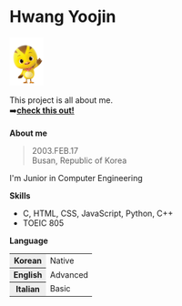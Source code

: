 <!DOCTYPE html>
<html lang="ko">
<head>
    <meta charset="UTF-8">
    <meta name="viewport" content="width=device-width, initial-scale=1.0">
</head>
<body>
    <h1>Hwang Yoojin</h1>
    <img src="꽁지.png" alt="캐릭터.꽁지" width="60">
    <p>
        This project is all about me.<br>
        ➡️<a href="https://hnyoojin.github.io/my-web/"><b>check this out!</b></a><br><br>
        <b>About me</b><br>
        <blockquote>
            2003.FEB.17<br>
            Busan, Republic of Korea
        </blockquote>
    </p>
    <p>I'm Junior in Computer Engineering</p>
    <p>
        <b>Skills</b>
        <ul>
            <li>C, HTML, CSS, JavaScript, Python, C++</li>
            <li>TOEIC 805</li>
        </ul>
    </p>
    <p><b>Language</b></p>
    <table>
        <colgroup>
            <col style="background-color:#eee;">
        </colgroup>
        <tr>
            <th>Korean</th>
            <td>Native</td>
        </tr>
        <tr>
            <th>English</th>
            <td>Advanced</td>
        </tr>
        <tr>
            <th>Italian</th>
            <td>Basic</td>
        </tr>
    </table>
</body>
</html>
